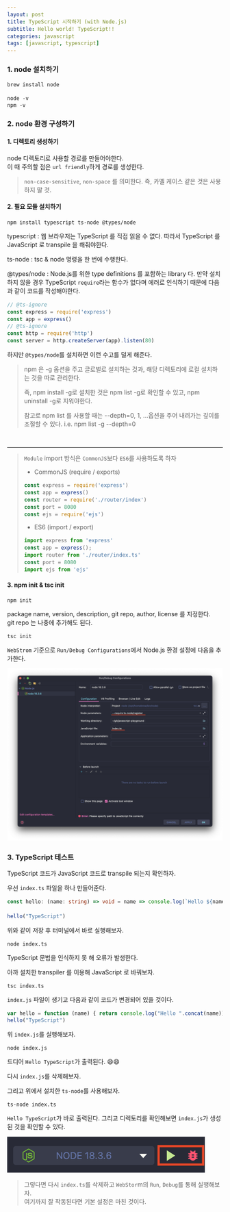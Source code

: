 ```yaml
---
layout: post
title: TypeScript 시작하기 (with Node.js)
subtitle: Hello world! TypeScript!!
categories: javascript
tags: [javascript, typescript]
---
```


### 1. node 설치하기

```shell
brew install node

node -v
npm -v
```

### 2. node 환경 구성하기

#### 1. 디렉토리 생성하기
node 디렉토리로 사용할 경로를 만들어야한다.  
이 때 주의할 점은 `url friendly`하게 경로를 생성한다.

>  `non-case-sensitive`, `non-space` 를 의미한다. 즉, 카멜 케이스 같은 것은 사용하지 말 것.

#### 2. 필요 모듈 설치하기
```shell
npm install typescript ts-node @types/node
```

typescript : 웹 브라우저는 TypeScript 를 직접 읽을 수 없다. 따라서 TypeScript 를 JavaScript 로 transpile 을 해줘야한다.  

ts-node : tsc & node 명령을 한 번에 수행한다.  

@types/node : Node.js를 위한 type definitions 를 포함하는 library 다. 만약 설치하지 않을 경우 TypeScript `require`라는 함수가 없다며 에러로 인식하기 때문에 다음과 같이 코드를 작성해야한다.
```typescript
// @ts-ignore
const express = require('express')
const app = express()
// @ts-ignore
const http = require('http')
const server = http.createServer(app).listen(80)
```
하지만 `@types/node`를 설치하면 이런 수고를 덜게 해준다.

> npm 은 -g 옵션을 주고 글로벌로 설치하는 것과, 해당 디렉토리에 로컬 설치하는 것을 따로 관리한다.
>
> 즉, npm install -g로 설치한 것은 npm list -g로 확인할 수 있고, npm uninstall -g로 지워야한다.
>
> 참고로 npm list 를 사용할 때는 --depth=0, 1, ...옵션을 주어 내려가는 깊이를 조절할 수 있다. i.e. npm list -g --depth=0

<br>

---

> `Module` import 방식은 `CommonJS`보다 `ES6`를 사용하도록 하자
> 
> - CommonJS (require / exports)
> 
> ```typescript
> const express = require('express')
> const app = express()
> const router = require('./router/index')
> const port = 8080
> const ejs = require('ejs')
> ```
> 
> - ES6 (import / export)
> 
> ```typescript
> import express from 'express'
> const app = express();
> import router from './router/index.ts'
> const port = 8080
> import ejs from 'ejs'
> ```

#### 3. npm init & tsc init
```shell
npm init
```
package name, version, description, git repo, author, license 를 지정한다.  
git repo 는 나중에 추가해도 된다.

```shell
tsc init
```

`WebStrom` 기준으로 `Run/Debug Configurations`에서 Node.js 환경 설정에 다음을 추가한다.

![webstorm typescript configuration](/assets/images/posts/2022-06-05-typescript-hello-world/webstorm-typescript-configuration.png)


### 3. TypeScript 테스트

TypeScript 코드가 JavaScript 코드로 transpile 되는지 확인하자.

우선 `index.ts` 파일을 하나 만들어준다.

```typescript
const hello: (name: string) => void = name => console.log(`Hello ${name}`)

hello("TypeScript")

```
위와 같이 저장 후 터미널에서 바로 실행해보자.
```shell
node index.ts
```
TypeScript 문법을 인식하지 못 해 오류가 발생한다.

아까 설치한 transpiler 를 이용해 JavaScript 로 바꿔보자.
```shell
tsc index.ts
```

`index.js` 파일이 생기고 다음과 같이 코드가 변경되어 있을 것이다.
```javascript
var hello = function (name) { return console.log("Hello ".concat(name)) }
hello("TypeScript")

```
위 `index.js`를 실행해보자.
```shell
node index.js
```
드디어 `Hello TypeScript`가 출력된다. 😄😄

다시 `index.js`를 삭제해보자.

그리고 위에서 설치한 `ts-node`를 사용해보자.
```shell
ts-node index.ts
```
`Hello TypeScript`가 바로 출력된다. 그리고 디렉토리를 확인해보면 `index.js`가 생성된 것을 확인할 수 있다.

![web storm run and debug buttons](/assets/images/posts/2022-06-05-typescript-hello-world/webstorm-run-debug-buttons.png)

> 그렇다면 다시 `index.ts`를 삭제하고 `WebStor`m의 `Run`, `Debug`를 통해 실행해보자.  
> 여기까지 잘 작동된다면 기본 설정은 마친 것이다.
